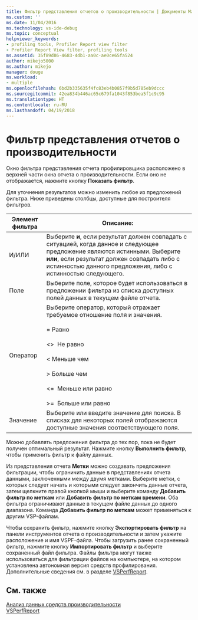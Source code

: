 ```yaml
---
title: Фильтр представления отчетов о производительности | Документы Майкрософт
ms.custom: ''
ms.date: 11/04/2016
ms.technology: vs-ide-debug
ms.topic: conceptual
helpviewer_keywords:
- profiling tools, Profiler Report view filter
- Profiler Report View filter, profiling tools
ms.assetid: 35f89d86-4683-4db1-aa0c-ae0ce65fa524
author: mikejo5000
ms.author: mikejo
manager: douge
ms.workload:
- multiple
ms.openlocfilehash: 6bd2b335635f4fc83eb4b0857f9b5d785eb9dccc
ms.sourcegitcommit: 42ea834b446ac65c679fa1043f853bea5f1c9c95
ms.translationtype: HT
ms.contentlocale: ru-RU
ms.lasthandoff: 04/19/2018
---
```

# <a name="performance-report-view-filter"></a>Фильтр представления отчетов о производительности
Окно фильтра представления отчета профилировщика расположено в верхней части окна отчета о производительности. Если оно не отображается, нажмите кнопку **Показать фильтр**.  
  
 Для уточнения результатов можно изменить любое из предложений фильтра. Ниже приведены столбцы, доступные для построителя фильтров.  
  
|Элемент фильтра|Описание:|  
|-----------------|-----------------|  
|И/ИЛИ|Выберите **и**, если результат должен совпадать с ситуацией, когда данное и следующее предложение являются истинными. Выберите **или**, если результат должен совпадать либо с истинностью данного предложения, либо с истинностью следующего.|  
|Поле|Выберите поле, которое будет использоваться в предложении фильтра из списка доступных полей данных в текущем файле отчета.|  
|Оператор|Выберите оператор, который отражает требуемое отношение поля и значения.<br /><br /> =    Равно<br /><br /> <>  Не равно<br /><br /> <    Меньше чем<br /><br /> >    Больше чем<br /><br /> <=  Меньше или равно<br /><br /> >=  Больше или равно|  
|Значение|Выберите или введите значение для поиска. В списках для некоторых полей отображаются доступные значения соответствующего поля.|  
  
 Можно добавлять предложения фильтра до тех пор, пока не будет получен оптимальный результат. Нажмите кнопку **Выполнить фильтр**, чтобы применить фильтр к файлу данных.  
  
 Из представления отчета **Метки** можно создавать предложения фильтрации, чтобы ограничить данные в представлениях отчета данными, заключенными между двумя метками. Выберите метки, с которых следует начать и которыми следует закончить данные отчета, затем щелкните правой кнопкой мыши и выберите команду **Добавить фильтр по меткам** или **Добавить фильтр по меткам времени**. Оба фильтра ограничивают данные в текущем файле данных до одного диапазона. Команда **Добавить фильтр по меткам** может применяться к другим VSP-файлам.  
  
 Чтобы сохранить фильтр, нажмите кнопку **Экспортировать фильтр** на панели инструментов отчета о производительности и затем укажите расположение и имя VSPF-файла. Чтобы загрузить ранее сохраненный фильтр, нажмите кнопку **Импортировать фильтр** и выберите сохраненный файл фильтра. Файлы фильтра могут также использоваться для фильтрации файлов на компьютере, на котором установлена автономная версия средств профилирования. Дополнительные сведения см. в разделе [VSPerfReport](../profiling/vsperfreport.md).  
  
## <a name="see-also"></a>См. также  
 [Анализ данных средств производительности](../profiling/analyzing-performance-tools-data.md)   
 [VSPerfReport](../profiling/vsperfreport.md)